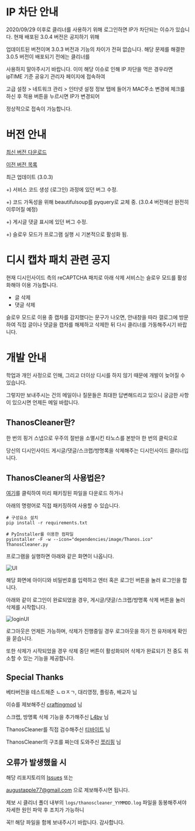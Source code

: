 # IP 차단 안내

2020/09/29 이후로 클리너를 사용하기 위해 로그인하면 IP가 차단되는 이슈가 있습니다. 현재 배포된 3.0.4 버전은 공지하기 위해

업데이트된 버전이며 3.0.3 버전과 기능의 차이가 전혀 없습니다. 해당 문제를 해결한 3.0.5 버전이 배포되기 전에는 클리너를

사용하지 말아주시기 바랍니다. 이미 해당 이슈로 인해 IP 차단을 먹은 경우라면 ipTIME 기준 공유기 관리자 페이지에 접속하여

고급 설정 > 네트워크 관리 > 인터넷 설정 정보 탭에 들어가 MAC주소 변경에 체크를 하신 후 적용 버튼을 누르시면 IP가 변경되어

정상적으로 접속이 가능합니다.

# 버전 안내
[최신 버전 다운로드](https://github.com/augustapple/ThanosCleaner/releases/latest/download/ThanosCleaner.zip)

[이전 버전 목록](https://github.com/augustapple/ThanosCleaner/releases)

최근 업데이트 (3.0.3)

+) 서비스 코드 생성 (로그인) 과정에 있던 버그 수정.

+) 코드 가독성을 위해 beautifulsoup를 pyquery로 교체 중. (3.0.4 버전에선 완전히 이루어질 예정)

+) 게시글 댓글 표시에 있던 버그 수정.

+) 슬로우 모드가 프로그램 실행 시 기본적으로 활성화 됨.

# 디시 캡차 패치 관련 공지

현재 디시인사이드 측의 reCAPTCHA 패치로 아래 삭제 서비스는 슬로우 모드를 활성화해야 이용 가능합니다.

* 글 삭제
* 댓글 삭제

슬로우 모드로 이용 중 캡차를 감지했다는 문구가 나오면, 안내창을 따라 갤로그에 방문하여 직접 글이나 댓글을 캡차를 해제하고 삭제한 뒤 다시 클리너를 가동해주시기 바랍니다.

# 개발 안내

학업과 개인 사정으로 인해, 그리고 더이상 디시를 하지 않기 때문에 개발이 늦어질 수 있습니다.

그렇지만 보내주시는 건의 메일이나 질문들은 최대한 답변해드리고 있으니 궁금한 사항이 있으시면 언제든 메일 바랍니다.

## ThanosCleaner란?
한 번의 핑거 스냅으로 우주의 절반을 소멸시킨 타노스를 본받아 한 번의 클릭으로

당신의 디시인사이드 게시글/댓글/스크랩/방명록을 삭제해주는 디시인사이드 클리너입니다.

## ThanosCleaner의 사용법은?
[여기](https://github.com/augustapple/ThanosCleaner/releases)를 클릭하여 미리 패키징된 파일을 다운로드 하거나

아래의 명령어로 직접 패키징하여 사용할 수 있습니다.

```
# 구성요소 설치
pip install -r requirements.txt

# PyInstaller를 이용한 컴파일
pyinstaller -F -w --icon="dependencies/image/Thanos.ico" ThanosCleaner.py
```

프로그램을 실행하면 아래와 같은 화면이 나옵니다.

![UI](https://user-images.githubusercontent.com/57178921/77852076-9d792d00-7217-11ea-8940-937da022be92.png)

해당 화면에 아이디와 비밀번호를 입력하고 엔터 혹은 로그인 버튼을 눌러 로그인을 합니다.

아래와 같이 로그인이 완료되었을 경우, 게시글/댓글/스크랩/방명록 삭제 버튼을 눌러 삭제를 시작합니다.

![loginUI](https://user-images.githubusercontent.com/57178921/77852078-9e11c380-7217-11ea-9dfb-1e0f61b769df.png)

로그아웃은 언제든 가능하며, 삭제가 진행중일 경우 로그아웃을 하기 전 유저에게 확인을 묻습니다.

또한 삭제가 시작되었을 경우 삭제 중단 버튼이 활성화되어 삭제가 완료되기 전 중도 취소할 수 있는 기능을 제공합니다.

## Special Thanks

베타버전을 테스트해준 ㄴㅁㅈㄱ, 대리영정, 플링츄, 배교자 님

이슈를 제보해주신 [craftingmod](https://github.com/craftingmod) 님

스크랩, 방명록 삭제 기능을 추가해주신 [L4by](https://github.com/L4by) 님

ThanosCleaner를 직접 검수해주신 [티바이트](https://github.com/tibyte) 님

ThanosCleaner의 구조를 짜는데 도와주신 [쪼리핑](https://github.com/JJoriping) 님

## 오류가 발생했을 시
해당 리포지토리의 [Issues](https://github.com/augustapple/ThanosCleaner/issues) 또는

augustapple77@gmail.com 으로 제보해주시면 됩니다.

제보 시 클리너 폴더 내부의 `logs/thanoscleaner_YYMMDD.log` 파일을 동봉해주셔야 자세한 원인 파악 후 조치가 가능하니

꼭!! 해당 파일을 함께 보내주시기 바랍니다. 감사합니다.

